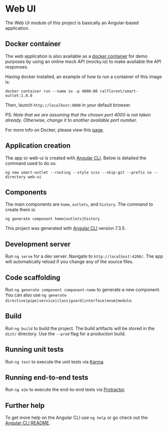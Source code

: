 # Web UI

The Web UI module of this project is basically an Angular-based application.

## Docker container
The web application is also available as a [docker container](https://hub.docker.com/r/ralflorent/smart-outlet) for demo purposes by using an online mock API (mocky.io) to make available the API responses.

Having docker installed, an example of how to run a container of this image is:
```
docker container run --name so -p 4000:80 ralflorent/smart-outlet:1.0.0
```
Then, launch `http://localhost:4000` in your default browser.

PS: *Note that we are assuming that the chosen port 4000 is not taken already. Otherwise, change it to another available port number.*

For more info on Docker, please view this [page](https://www.docker.com/).

## Application creation
The app or web-ui is created with [Angular CLI](https://cli.angular.io/). Below is detailed the command used to do so.
```
ng new smart-outlet --routing --style scss --skip-git --prefix so --directory web-ui
```
## Components
The main components are `home`, `outlets`, and `history`. The command to create them is:
```
ng generate component home|outlets|history
```

This project was generated with [Angular CLI](https://github.com/angular/angular-cli) version 7.3.5.

## Development server

Run `ng serve` for a dev server. Navigate to `http://localhost:4200/`. The app will automatically reload if you change any of the source files.

## Code scaffolding

Run `ng generate component component-name` to generate a new component. You can also use `ng generate directive|pipe|service|class|guard|interface|enum|module`.

## Build

Run `ng build` to build the project. The build artifacts will be stored in the `dist/` directory. Use the `--prod` flag for a production build.

## Running unit tests

Run `ng test` to execute the unit tests via [Karma](https://karma-runner.github.io).

## Running end-to-end tests

Run `ng e2e` to execute the end-to-end tests via [Protractor](http://www.protractortest.org/).

## Further help

To get more help on the Angular CLI use `ng help` or go check out the [Angular CLI README](https://github.com/angular/angular-cli/blob/master/README.md).
